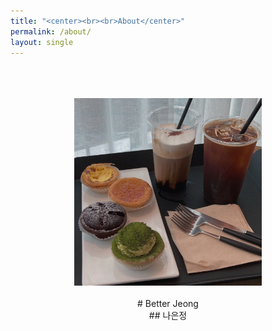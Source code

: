 ```yaml
---
title: "<center><br><br>About</center>"
permalink: /about/
layout: single
---
```


<p align="center">
<br><br><br>
<img src="/assets/images/about/210510_cafe.jpg" width="300" height="300">
<br><br>
# Better Jeong<br>
## 나은정
</p>